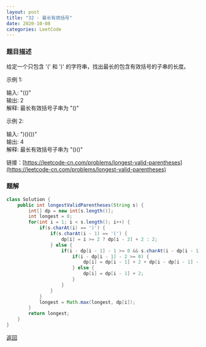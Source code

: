 ```yaml
---
layout: post
title: "32 - 最长有效括号"
date: 2020-10-08
categories: LeetCode
---
```



### **题目描述**
给定一个只包含 '(' 和 ')' 的字符串，找出最长的包含有效括号的子串的长度。

示例 1:

输入: "(()"  
输出: 2  
解释: 最长有效括号子串为 "()"  

示例 2:

输入: ")()())"  
输出: 4  
解释: 最长有效括号子串为 "()()"


链接：[https://leetcode-cn.com/problems/longest-valid-parentheses](https://leetcode-cn.com/problems/longest-valid-parentheses)



### **题解**
``` java
class Solution {
    public int longestValidParentheses(String s) {
        int[] dp = new int[s.length()];
        int longest = 0;
        for(int i = 1; i < s.length(); i++) {
            if(s.charAt(i) == ')') {
                if(s.charAt(i - 1) == '(') {
                    dp[i] = i >= 2 ? dp[i - 2] + 2 : 2;
                } else {
                    if(i - dp[i - 1] - 1 >= 0 && s.charAt(i - dp[i - 1] - 1) == '(') {
                        if(i - dp[i - 1] - 2 >= 0) {
                            dp[i] = dp[i - 1] + 2 + dp[i - dp[i - 1] - 2];
                        } else {
                            dp[i] = dp[i - 1] + 2;
                        }
                    }    
                }
            }
            longest = Math.max(longest, dp[i]);
        }
        return longest;
    }
}
```





[返回](https://maxwell-blog.cn/leetcode/2020/10/08/leetcode.html)